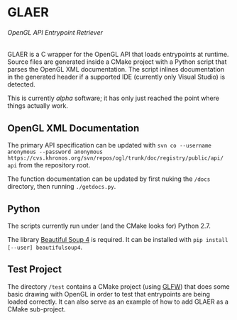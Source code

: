 # GLAER
###### _OpenGL API Entrypoint Retriever_

GLAER is a C wrapper for the OpenGL API that loads entrypoints at runtime. Source files are generated inside a CMake project with a Python script that parses the OpenGL XML documentation. The script inlines documentation in the generated header if a supported IDE (currently only Visual Studio) is detected.

This is currently _alpha_ software; it has only just reached the point where things actually work.

## OpenGL XML Documentation

The primary API specification can be updated with
`svn co --username anonymous --password anonymous https://cvs.khronos.org/svn/repos/ogl/trunk/doc/registry/public/api/ api` from the repository root.

The function documentation can be updated by first nuking the `/docs` directory, then running `./getdocs.py`.

## Python

The scripts currently run under (and the CMake looks for) Python 2.7.

The library [Beautiful Soup 4](http://www.crummy.com/software/BeautifulSoup/) is required. It can be installed with `pip install [--user] beautifulsoup4`.

## Test Project

The directory `/test` contains a CMake project (using [GLFW](http://www.glfw.org/)) that does some basic drawing with OpenGL in order to test that entrypoints are being loaded correctly. It can also serve as an example of how to add GLAER as a CMake sub-project.
